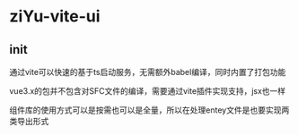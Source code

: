 # ziYu-vite-ui

## init 

通过vite可以快速的基于ts启动服务，无需额外babel编译，同时内置了打包功能

vue3.x的包并不包含对SFC文件的编译，需要通过vite插件实现支持，jsx也一样

组件库的使用方式可以是按需也可以是全量，所以在处理entey文件是也要实现两类导出形式